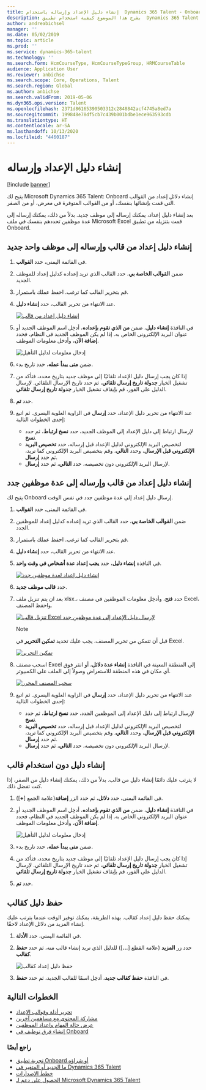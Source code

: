 ```yaml
---
title: إنشاء دليل الإعداد وإرساله باستخدام  Dynamics 365 Talent - Onboard
description: يشرح هذا الموضوع كيفية استخدام تطبيق  Dynamics 365 Talent - Onboard لإنشاء دليل إعداد للموظفين الجدد. تعتبر هذه المهمة خطوة أولى أساسية في استراتيجية التوظيف إلى التقاعد في إدارة رؤوس الأموال البشرية‬.
author: andreabichsel
manager: ''
ms.date: 05/02/2019
ms.topic: article
ms.prod: ''
ms.service: dynamics-365-talent
ms.technology: ''
ms.search.form: HcmCourseType, HcmCourseTypeGroup, HRMCourseTable
audience: Application User
ms.reviewer: anbichse
ms.search.scope: Core, Operations, Talent
ms.search.region: Global
ms.author: anbichse
ms.search.validFrom: 2019-05-06
ms.dyn365.ops.version: Talent
ms.openlocfilehash: 2371d86165390503312c2848842acf4745a8ed7a
ms.sourcegitcommit: 199848e78df5cb7c439b001bdbe1ece963593cdb
ms.translationtype: HT
ms.contentlocale: ar-SA
ms.lasthandoff: 10/13/2020
ms.locfileid: "4460187"
---
```

# <a name="create-and-send-an-onboarding-guide"></a>إنشاء دليل الإعداد وإرساله

[!include [banner](includes/banner.md)]

يتيح لك Microsoft Dynamics 365 Talent: Onboard إنشاء دلائل إعداد من القوالب التي قمت بإنشائها بنفسك، أو من القوالب المتوفرة في معرض، أو من الصفر.

بعد إنشاء دليل إعداد، يمكنك إرساله إلى موظف جديد. بدلاً من ذلك، يمكنك إرساله إلى عدة موظفين تحددهم بنفسك في ملف Microsoft Excel قمت بتنزيله من تطبيق Onboard.

## <a name="create-an-onboarding-guide-from-a-template-and-send-it-to-a-single-new-hire"></a>إنشاء دليل إعداد من قالب وإرساله إلى موظف واحد جديد

1. في القائمة اليمنى، حدد **القوالب**.
2. ضمن **القوالب الخاصة بي**، حدد القالب الذي تريد إعداده كدليل إعداد للموظف الجديد.
3. قم بتحرير القالب كما ترغب. احفظ عملك باستمرار.
4. عند الانتهاء من تحرير القالب، حدد **إنشاء دليل**.

    [![إنشاء دليل إعداد من قالب](./media/onboard-create-guide.png)](./media/onboard-create-guide.png)

5. في النافذة **إنشاء دليل**، ضمن **من الذي تقوم بإعداده**، أدخِل اسم الموظف الجديد أو عنوان البريد الإلكتروني الخاص به. إذا لم يكن الموظف الجديد في النظام، فحدد **إضافة الآن**، وأدخل معلومات الموظف.

    ![[إدخال معلومات لدليل التأهيل](./media/onboard-create-a-guide-window.png)](./media/onboard-create-a-guide-window.png)

6. ضمن **متى يبدأ عمله**، حدد تاريخ بدء.
7. إذا كان يجب إرسال دليل الإعداد تلقائيًا إلى موظف جديد بتاريخ محدد، فتأكد من تشغيل الخيار **جدولة تاريخ إرسال تلقائي**، ثم حدد تاريخ الإرسال التلقائي. لإرسال الدليل على الفور، قم بإيقاف تشغيل الخيار **جدولة تاريخ إرسال تلقائي**.
8. حدد **تم**.
9. عند الانتهاء من تحرير دليل الإعداد، حدد **إرسال** في الزاوية العلوية اليسرى. ثم اتبع إحدى الخطوات التالية:

    - لإرسال ارتباط إلى دليل الإعداد إلى الموظف الجديد، حدد **نسخ ارتباط**، ثم حدد **نسخ**.
    - لتخصيص البريد الإلكتروني لدليل الإعداد قبل إرساله، حدد **تخصيص البريد الإلكتروني قبل الإرسال**، وحدد **التالي**، وقم بتخصيص البريد الإلكتروني كما تريد، ثم حدد **إرسال**.
    - لإرسال البريد الإلكتروني دون تخصيصه، حدد **التالي**، ثم حدد **إرسال**.

## <a name="create-an-onboarding-guide-from-a-template-and-send-it-to-multiple-new-hires"></a>إنشاء دليل إعداد من قالب وإرساله إلى عدة موظفين جدد

يتيح لك Onboard إرسال دليل إعداد إلى عدة موظفين جدد في نفس الوقت.

1. في القائمة اليمنى، حدد **القوالب**.
2. ضمن **القوالب الخاصة بي**، حدد القالب الذي تريد إعداده كدليل إعداد للموظفين الجدد.
3. قم بتحرير القالب كما ترغب. احفظ عملك باستمرار.
4. عند الانتهاء من تحرير القالب، حدد **إنشاء دليل**.
5. في النافذة **إنشاء دليل**، حدد **يجب إعداد عدة أشخاص في وقت واحد**.

    [![إنشاء دليل إعداد لعدة موظفين جدد](./media/onboard-send-guide-multiple-people.png)](./media/onboard-send-guide-multiple-people.png)

6. حدد **قالب موظف جديد**.
7. بعد ان يتم تنزيل ملف xlsx.، حدد **فتح**، وأدخِل معلومات الموظفين في مصنف Excel، واحفظ المصنف.

    [![تنزيل قالب Excel لإرسال دليل الإعداد إلى عدة موظفين جدد](./media/onboard-send-guide-download-spreadsheet.png)](./media/onboard-send-guide-download-spreadsheet.png)

    > [!NOTE]
    > قبل أن تتمكن من تحرير المصنف، يجب عليك تحديد **تمكين التحرير** في Excel.
    > 
    > [![تمكين ‏‏التحرير](./media/onboard-send-guide-enable-editing.png)](./media/onboard-send-guide-enable-editing.png)

8. اسحب مصنف Excel إلى المنطقة المعينة في النافذة **إنشاء عدة دلائل**، أو انقر فوق أي مكان في هذه المنطقة للاستعراض وصولاً إلى الملف على الكمبيوتر.

    [![سحب المصنف المحرر](./media/onboard-send-guide-drag-spreadsheet.png)](./media/onboard-send-guide-drag-spreadsheet.png)

9. عند الانتهاء من تحرير دليل الإعداد، حدد **إرسال** في الزاوية العلوية اليسرى. ثم اتبع إحدى الخطوات التالية:

    - لإرسال ارتباط إلى دليل الإعداد إلى الموظفين الجدد، حدد **نسخ ارتباط**، ثم حدد **نسخ**.
    - لتخصيص البريد الإلكتروني لدليل الإعداد قبل إرساله، حدد **تخصيص البريد الإلكتروني قبل الإرسال**، وحدد **التالي**، وقم بتخصيص البريد الإلكتروني كما تريد، ثم حدد **إرسال**.
    - لإرسال البريد الإلكتروني دون تخصيصه، حدد **التالي**، ثم حدد **إرسال**.

## <a name="create-a-guide-without-using-a-template"></a>إنشاء دليل دون استخدام قالب

لا يترتب عليك دائمًا إنشاء دليل من قالب. بدلاً من ذلك، يمكنك إنشاء دليل من الصفر، إذا كنت تفضل ذلك.

1. في القائمة اليمنى، حدد **دلائل**، ثم حدد الزر **إضافة**(علامة الجمع \[**+**\]).
2. في النافذة **إنشاء دليل**، ضمن **من الذي تقوم بإعداده**، أدخِل اسم الموظف الجديد أو عنوان البريد الإلكتروني الخاص به. إذا لم يكن الموظف الجديد في النظام، فحدد **إضافة الآن**، وأدخل معلومات الموظف.

    ![[إدخال معلومات لدليل التأهيل](./media/onboard-create-a-guide-window.png)](./media/onboard-create-a-guide-window.png)

3. ضمن **متى يبدأ عمله**، حدد تاريخ بدء.
4. إذا كان يجب إرسال دليل الإعداد تلقائيًا إلى موظف جديد بتاريخ محدد، فتأكد من تشغيل الخيار **جدولة تاريخ إرسال تلقائي**، ثم حدد تاريخ الإرسال التلقائي. لإرسال الدليل على الفور، قم بإيقاف تشغيل الخيار **جدولة تاريخ إرسال تلقائي**.
5. حدد **تم**.

## <a name="save-a-guide-as-a-template"></a>حفظ دليل كقالب

يمكنك حفظ دليل إعداد كقالب. بهذه الطريقة، يمكنك توفير الوقت عندما يترتب عليك إنشاء المزيد من دلائل الإعداد لاحقًا.

1. في القائمة اليمنى، حدد **الأدلة**.
2. حدد زر **المزيد** (علامة القطع \[**...**\]) للدليل الذي تريد إنشاء قالب منه، ثم حدد **حفظ كقالب**.

    ![[حفظ دليل إعداد كقالب](./media/onboard-save-guide-as-template.png)](./media/onboard-save-guide-as-template.png)

3. في النافذة **حفظ كقالب جديد**، أدخِل اسمًا للقالب الجديد، ثم حدد **حفظ**.

## <a name="next-steps"></a>الخطوات التالية

- [تحرير أدلة وقوالب الإعداد](./onboard-edit-guides-templates.md)
- [مشاركة المحتوى مع مساهمين آخرين](./onboard-share-template.md)
- [عرض حالة المهام وإعداد الموظفين](./onboard-view-status.md)
- [إنشاء فرق توظيف في Onboard‎](./onboard-create-team.md)

### <a name="see-also"></a>راجع أيضًا

- [تجربة تطبيق Onboard أو شراؤه](https://dynamics.microsoft.com/talent/onboard/)
- [ما الجديد أو المتغير‬ في Dynamics 365 Talent](./whats-new.md)
- [خطط الإصدارات](https://docs.microsoft.com/business-applications-release-notes/index)
- [الحصول على دعم لـ Microsoft Dynamics 365 Talent](./talent-support.md)
